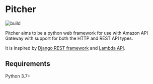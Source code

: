 # Pitcher

![build](https://github.com/twobulls/pitcher/workflows/build/badge.svg)

Pitcher aims to be a python web framework for use with Amazon API Gateway with support for both the HTTP and REST API types.

It is inspired by [Django REST framework](https://www.django-rest-framework.org/) and [Lambda API](https://github.com/jeremydaly/lambda-api).

## Requirements

Python 3.7+